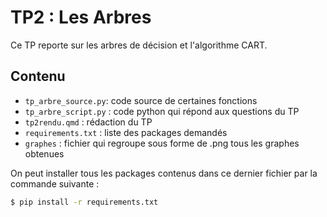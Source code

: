 # TP2 : Les Arbres

Ce TP reporte sur les arbres de décision et l'algorithme CART.

## Contenu

* `tp_arbre_source.py`: code source de certaines fonctions
* `tp_arbre_script.py` : code python qui répond aux questions du TP
* `tp2rendu.qmd` : rédaction du TP 
* `requirements.txt` : liste des packages demandés
* `graphes` : fichier qui regroupe sous forme de .png tous les graphes obtenues 

On peut installer tous les packages contenus dans ce dernier fichier par la commande suivante :

```sh
$ pip install -r requirements.txt
```

